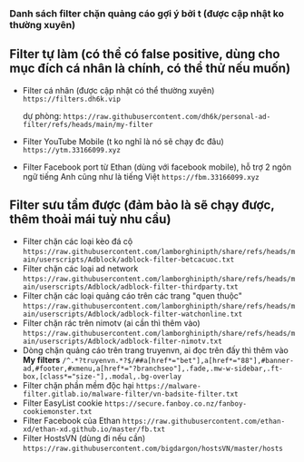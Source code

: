 ### Danh sách filter chặn quảng cáo gợi ý bởi t (được cập nhật ko thường xuyên)

## Filter tự làm (có thể có false positive, dùng cho mục đích cá nhân là chính, có thể thử nếu muốn)
* Filter cá nhân (được cập nhật có thể thường xuyên)
`https://filters.dh6k.vip`

  dự phòng:
  `https://raw.githubusercontent.com/dh6k/personal-ad-filter/refs/heads/main/my-filter`
* Filter YouTube Mobile (t ko nghĩ là nó sẽ chạy đc đâu)
`https://ytm.33166099.xyz`
* Filter Facebook port từ Ethan (dùng với facebook mobile), hỗ trợ 2 ngôn ngữ tiếng Anh cũng như là tiếng Việt
  `https://fbm.33166099.xyz`

## Filter sưu tầm được (đảm bảo là sẽ chạy được, thêm thoải mái tuỳ nhu cầu)
* Filter chặn các loại kèo đá cộ
  `https://raw.githubusercontent.com/lamborghinipth/share/refs/heads/main/userscripts/Adblock/adblock-filter-betcacuoc.txt`
* Filter chặn các loại ad network
  `https://raw.githubusercontent.com/lamborghinipth/share/refs/heads/main/userscripts/Adblock/adblock-filter-thirdparty.txt`
* Filter chặn các loại quảng cáo trên các trang "quen thuộc"
  `https://raw.githubusercontent.com/lamborghinipth/share/refs/heads/main/userscripts/Adblock/adblock-filter-watchonline.txt`
* Filter chặn rác trên nimotv (ai cần thì thêm vào)
  `https://raw.githubusercontent.com/lamborghinipth/share/refs/heads/main/userscripts/Adblock/adblock-filter-nimotv.txt`
* Dòng chặn quảng cáo trên trang truyenvn, ai đọc trên đấy thì thêm vào **My filters**
  `/^.*?truyenvn.*?$/##a[href*="bet"],a[href*="88"],#banner-ad,#footer,#xmenu,a[href*="?branchseo"],.fade,.mw-w-sidebar,.ft-box,[class*="size-"],.modal,.bg-overlay`
* Filter chặn phần mềm độc hại
  `https://malware-filter.gitlab.io/malware-filter/vn-badsite-filter.txt`
* Filter EasyList cookie
  `https://secure.fanboy.co.nz/fanboy-cookiemonster.txt`
* Filter Facebook của Ethan
  `https://raw.githubusercontent.com/ethan-xd/ethan-xd.github.io/master/fb.txt`
* Filter HostsVN (dùng đi nếu cần)
  `https://raw.githubusercontent.com/bigdargon/hostsVN/master/hosts`
